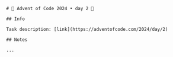 
    # 🎄 Advent of Code 2024 • day 2 🎄

    ## Info

    Task description: [link](https://adventofcode.com/2024/day/2)

    ## Notes

    ...
  